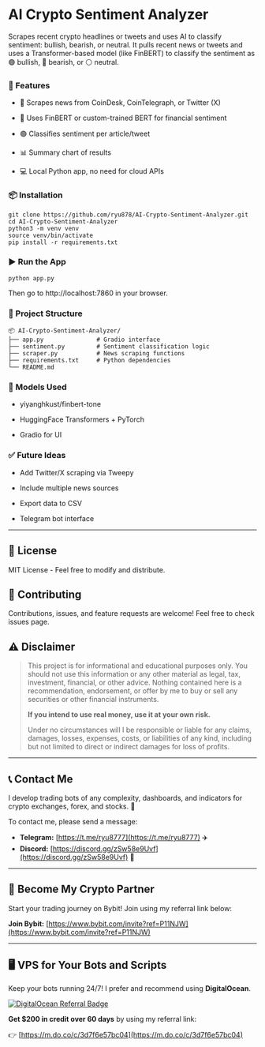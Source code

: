 # AI Crypto Sentiment Analyzer
Scrapes recent crypto headlines or tweets and uses AI to classify sentiment: bullish, bearish, or neutral.
It pulls recent news or tweets and uses a Transformer-based model (like FinBERT) to classify the sentiment as 🟢 bullish, 🔴 bearish, or ⚪ neutral.

### 🔧 Features
- 📰 Scrapes news from CoinDesk, CoinTelegraph, or Twitter (X)

- 🧠 Uses FinBERT or custom-trained BERT for financial sentiment

- 🟢 Classifies sentiment per article/tweet

- 📊 Summary chart of results

- 💻 Local Python app, no need for cloud APIs

  

### 📦 Installation

```
git clone https://github.com/ryu878/AI-Crypto-Sentiment-Analyzer.git
cd AI-Crypto-Sentiment-Analyzer
python3 -m venv venv
source venv/bin/activate
pip install -r requirements.txt
```

### ▶️ Run the App
```
python app.py
```
Then go to http://localhost:7860 in your browser.

### 📁 Project Structure

```
📦 AI-Crypto-Sentiment-Analyzer/
├── app.py               # Gradio interface
├── sentiment.py         # Sentiment classification logic
├── scraper.py           # News scraping functions
├── requirements.txt     # Python dependencies
└── README.md
```

### 🧠 Models Used
- yiyanghkust/finbert-tone

- HuggingFace Transformers + PyTorch

- Gradio for UI

### ✅ Future Ideas
- Add Twitter/X scraping via Tweepy

- Include multiple news sources

- Export data to CSV

- Telegram bot interface


***

## 📄 License
MIT License - Feel free to modify and distribute.


## 🤝 Contributing
Contributions, issues, and feature requests are welcome! Feel free to check issues page.

## ⚠️ Disclaimer

> This project is for informational and educational purposes only. You should not use this information or any other material as legal, tax, investment, financial, or other advice. Nothing contained here is a recommendation, endorsement, or offer by me to buy or sell any securities or other financial instruments.
>
> **If you intend to use real money, use it at your own risk.**
>
> Under no circumstances will I be responsible or liable for any claims, damages, losses, expenses, costs, or liabilities of any kind, including but not limited to direct or indirect damages for loss of profits.

***

## 📞 Contact Me

I develop trading bots of any complexity, dashboards, and indicators for crypto exchanges, forex, and stocks. 🚀

To contact me, please send a message:

*   **Telegram:** [https://t.me/ryu8777](https://t.me/ryu8777) ✈️
*   **Discord:** [https://discord.gg/zSw58e9Uvf](https://discord.gg/zSw58e9Uvf) 🤝

***

## 🤝 Become My Crypto Partner

Start your trading journey on Bybit! Join using my referral link below:

**Join Bybit:** [https://www.bybit.com/invite?ref=P11NJW](https://www.bybit.com/invite?ref=P11NJW)

***

## 🖥️ VPS for Your Bots and Scripts

Keep your bots running 24/7! I prefer and recommend using **DigitalOcean**.

[![DigitalOcean Referral Badge](https://web-platforms.sfo2.digitaloceanspaces.com/WWW/Badge%202.svg)](https://www.digitalocean.com/?refcode=3d7f6e57bc04&utm_campaign=Referral_Invite&utm_medium=Referral_Program&utm_source=badge)

**Get $200 in credit over 60 days** by using my referral link:

👉 [https://m.do.co/c/3d7f6e57bc04](https://m.do.co/c/3d7f6e57bc04)

